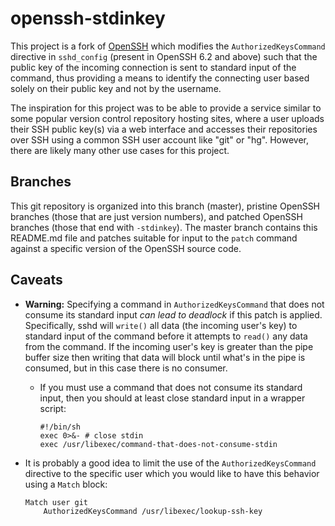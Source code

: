 # openssh-stdinkey

This project is a fork of [OpenSSH][1] which modifies the
`AuthorizedKeysCommand` directive in `sshd_config` (present in OpenSSH 6.2 and
above) such that the public key of the incoming connection is sent to standard
input of the command, thus providing a means to identify the connecting user
based solely on their public key and not by the username.

The inspiration for this project was to be able to provide a service similar
to some popular version control repository hosting sites, where a user uploads
their SSH public key(s) via a web interface and accesses their repositories
over SSH using a common SSH user account like "git" or "hg".  However, there
are likely many other use cases for this project.

## Branches

This git repository is organized into this branch (master), pristine OpenSSH
branches (those that are just version numbers), and patched OpenSSH branches
(those that end with `-stdinkey`).  The master branch contains this README.md
file and patches suitable for input to the `patch` command against a specific
version of the OpenSSH source code.

## Caveats

* **Warning:** Specifying a command in `AuthorizedKeysCommand` that does not
  consume its standard input *can lead to deadlock* if this patch is applied.
  Specifically, sshd will `write()` all data (the incoming user's key) to
  standard input of the command before it attempts to `read()` any data from
  the command.  If the incoming user's key is greater than the pipe buffer
  size then writing that data will block until what's in the pipe is consumed,
  but in this case there is no consumer.

    * If you must use a command that does not consume its standard input, then
      you should at least close standard input in a wrapper script:

          #!/bin/sh
          exec 0>&- # close stdin
          exec /usr/libexec/command-that-does-not-consume-stdin

* It is probably a good idea to limit the use of the `AuthorizedKeysCommand`
  directive to the specific user which you would like to have this behavior
  using a `Match` block:

      Match user git
          AuthorizedKeysCommand /usr/libexec/lookup-ssh-key

[1]: http://www.openssh.com/
